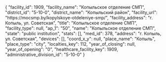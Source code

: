 {
    "facility_id": 1909,
    "facility_name": "Копыльское отделение СМП",
    "district_id": "5-10-0",
    "district_name": "Копыльский район",
    "facility_url": "https:\/\/mocsmp.by\/kopylskoye-otdeleniye-smp\/",
    "facility_address": "г. Копыль, ул. Советская",
    "title": "Копыльское отделение СМП",
    "facility_type": null,
    "ap_1": "50",
    "name": "Копыльское отделение СМП",
    "state": "public institution",
    "stats": [],
    "med_id": 378,
    "address": "г. Копыль, ул. Советская",
    "devices": [],
    "coord_x_y": null,
    "place_name": "Копыль",
    "place_type": "city",
    "localties_key": 112,
    "year_of_closing": null,
    "year_of_opening": "0",
    "healthcare_facility_key": 1909,
    "administrative_division_id": "5-10-0"
}